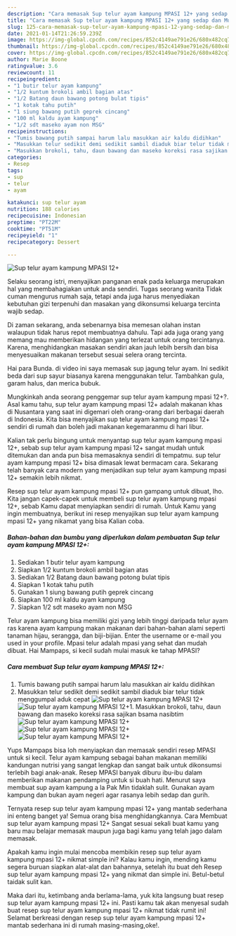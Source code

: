 ```yaml
---
description: "Cara memasak Sup telur ayam kampung MPASI 12+ yang sedap dan Mudah Dibuat"
title: "Cara memasak Sup telur ayam kampung MPASI 12+ yang sedap dan Mudah Dibuat"
slug: 125-cara-memasak-sup-telur-ayam-kampung-mpasi-12-yang-sedap-dan-mudah-dibuat
date: 2021-01-14T21:26:59.239Z
image: https://img-global.cpcdn.com/recipes/852c4149ae791e26/680x482cq70/sup-telur-ayam-kampung-mpasi-12-foto-resep-utama.jpg
thumbnail: https://img-global.cpcdn.com/recipes/852c4149ae791e26/680x482cq70/sup-telur-ayam-kampung-mpasi-12-foto-resep-utama.jpg
cover: https://img-global.cpcdn.com/recipes/852c4149ae791e26/680x482cq70/sup-telur-ayam-kampung-mpasi-12-foto-resep-utama.jpg
author: Marie Boone
ratingvalue: 3.6
reviewcount: 11
recipeingredient:
- "1 butir telur ayam kampung"
- "1/2 kuntum brokoli ambil bagian atas"
- "1/2 Batang daun bawang potong bulat tipis"
- "1 kotak tahu putih"
- "1 siung bawang putih geprek cincang"
- "100 ml kaldu ayam kampung"
- "1/2 sdt maseko ayam non MSG"
recipeinstructions:
- "Tumis bawang putih sampai harum lalu masukkan air kaldu didihkan"
- "Masukkan telur sedikit demi sedikit sambil diaduk biar telur tidak menggumpal aduk cepat"
- "Masukkan brokoli, tahu, daun bawang dan maseko koreksi rasa sajikan bsama nasibtim"
categories:
- Resep
tags:
- sup
- telur
- ayam

katakunci: sup telur ayam 
nutrition: 188 calories
recipecuisine: Indonesian
preptime: "PT22M"
cooktime: "PT51M"
recipeyield: "1"
recipecategory: Dessert

---
```



![Sup telur ayam kampung MPASI 12+](https://img-global.cpcdn.com/recipes/852c4149ae791e26/680x482cq70/sup-telur-ayam-kampung-mpasi-12-foto-resep-utama.jpg)

Selaku seorang istri, menyajikan panganan enak pada keluarga merupakan hal yang membahagiakan untuk anda sendiri. Tugas seorang  wanita Tidak cuman mengurus rumah saja, tetapi anda juga harus menyediakan kebutuhan gizi terpenuhi dan masakan yang dikonsumsi keluarga tercinta wajib sedap.

Di zaman  sekarang, anda sebenarnya bisa memesan olahan instan walaupun tidak harus repot membuatnya dahulu. Tapi ada juga orang yang memang mau memberikan hidangan yang terlezat untuk orang tercintanya. Karena, menghidangkan masakan sendiri akan jauh lebih bersih dan bisa menyesuaikan makanan tersebut sesuai selera orang tercinta. 

Hai para Bunda. di video ini saya memasak sup jagung telur ayam. Ini sedikit beda dari sup sayur biasanya karena menggunakan telur. Tambahkan gula, garam halus, dan merica bubuk.

Mungkinkah anda seorang penggemar sup telur ayam kampung mpasi 12+?. Asal kamu tahu, sup telur ayam kampung mpasi 12+ adalah makanan khas di Nusantara yang saat ini digemari oleh orang-orang dari berbagai daerah di Indonesia. Kita bisa menyajikan sup telur ayam kampung mpasi 12+ sendiri di rumah dan boleh jadi makanan kegemaranmu di hari libur.

Kalian tak perlu bingung untuk menyantap sup telur ayam kampung mpasi 12+, sebab sup telur ayam kampung mpasi 12+ sangat mudah untuk ditemukan dan anda pun bisa memasaknya sendiri di tempatmu. sup telur ayam kampung mpasi 12+ bisa dimasak lewat bermacam cara. Sekarang telah banyak cara modern yang menjadikan sup telur ayam kampung mpasi 12+ semakin lebih nikmat.

Resep sup telur ayam kampung mpasi 12+ pun gampang untuk dibuat, lho. Kita jangan capek-capek untuk membeli sup telur ayam kampung mpasi 12+, sebab Kamu dapat menyiapkan sendiri di rumah. Untuk Kamu yang ingin membuatnya, berikut ini resep menyajikan sup telur ayam kampung mpasi 12+ yang nikamat yang bisa Kalian coba.

<!--inarticleads1-->

##### Bahan-bahan dan bumbu yang diperlukan dalam pembuatan Sup telur ayam kampung MPASI 12+:

1. Sediakan 1 butir telur ayam kampung
1. Siapkan 1/2 kuntum brokoli ambil bagian atas
1. Sediakan 1/2 Batang daun bawang potong bulat tipis
1. Siapkan 1 kotak tahu putih
1. Gunakan 1 siung bawang putih geprek cincang
1. Siapkan 100 ml kaldu ayam kampung
1. Siapkan 1/2 sdt maseko ayam non MSG


Telur ayam kampung bisa memiliki gizi yang lebih tinggi daripada telur ayam ras karena ayam kampung makan makanan dari bahan-bahan alami seperti tanaman hijau, serangga, dan biji-bijian. Enter the username or e-mail you used in your profile. Mpasi telur adalah mpasi yang sehat dan mudah dibuat. Hai Mampaps, si kecil sudah mulai masuk ke tahap MPASI? 

<!--inarticleads2-->

##### Cara membuat Sup telur ayam kampung MPASI 12+:

1. Tumis bawang putih sampai harum lalu masukkan air kaldu didihkan
1. Masukkan telur sedikit demi sedikit sambil diaduk biar telur tidak menggumpal aduk cepat
<img src="//assets-global.cpcdn.com/assets/icons/button_play-2c75c40dde080a61004c1f40b05d8f140eaff45d7e9e6481dc71c63d2e7c4909.png" alt="Sup telur ayam kampung MPASI 12+"><img src="https://img-global.cpcdn.com/steps/1436aa292a9566cd/160x128cq70/sup-telur-ayam-kampung-mpasi-12-langkah-memasak-2-foto.jpg" alt="Sup telur ayam kampung MPASI 12+">1. Masukkan brokoli, tahu, daun bawang dan maseko koreksi rasa sajikan bsama nasibtim
<img src="https://img-global.cpcdn.com/steps/595144b23182dd33/160x128cq70/sup-telur-ayam-kampung-mpasi-12-langkah-memasak-3-foto.jpg" alt="Sup telur ayam kampung MPASI 12+"><img src="https://img-global.cpcdn.com/steps/d7158e6feb7c6b7f/160x128cq70/sup-telur-ayam-kampung-mpasi-12-langkah-memasak-3-foto.jpg" alt="Sup telur ayam kampung MPASI 12+"><img src="https://img-global.cpcdn.com/steps/90e913cb4c28950f/160x128cq70/sup-telur-ayam-kampung-mpasi-12-langkah-memasak-3-foto.jpg" alt="Sup telur ayam kampung MPASI 12+">

Yups Mampaps bisa loh menyiapkan dan memasak sendiri resep MPASI untuk si kecil. Telur ayam kampung sebagai bahan makanan memiliki kandungan nutrisi yang sangat lengkap dan sangat baik untuk dikonsumsi terlebih bagi anak-anak. Resep MPASI banyak diburu ibu-ibu dalam memberikan makanan pendamping untuk si buah hati. Menurut saya membuat sup ayam kampung a la Pak Min tidaklah sulit. Gunakan ayam kampung dan bukan ayam negeri agar rasanya lebih sedap dan gurih. 

Ternyata resep sup telur ayam kampung mpasi 12+ yang mantab sederhana ini enteng banget ya! Semua orang bisa menghidangkannya. Cara Membuat sup telur ayam kampung mpasi 12+ Sangat sesuai sekali buat kamu yang baru mau belajar memasak maupun juga bagi kamu yang telah jago dalam memasak.

Apakah kamu ingin mulai mencoba membikin resep sup telur ayam kampung mpasi 12+ nikmat simple ini? Kalau kamu ingin, mending kamu segera buruan siapkan alat-alat dan bahannya, setelah itu buat deh Resep sup telur ayam kampung mpasi 12+ yang nikmat dan simple ini. Betul-betul taidak sulit kan. 

Maka dari itu, ketimbang anda berlama-lama, yuk kita langsung buat resep sup telur ayam kampung mpasi 12+ ini. Pasti kamu tak akan menyesal sudah buat resep sup telur ayam kampung mpasi 12+ nikmat tidak rumit ini! Selamat berkreasi dengan resep sup telur ayam kampung mpasi 12+ mantab sederhana ini di rumah masing-masing,oke!.

